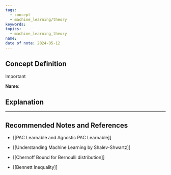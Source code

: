 ```yaml
---
tags:
  - concept
  - machine_learning/theory
keywords: 
topics:
  - machine_learning_theory
name: 
date of note: 2024-05-12
---
```


## Concept Definition

>[!important]
>**Name**: 



## Explanation





-----------
##  Recommended Notes and References

- [[PAC Learnable and Agnostic PAC Learnable]]
- [[Understanding Machine Learning by Shalev-Shwartz]]

- [[Chernoff Bound for Bernoulli distribution]]
- [[Bennett Inequality]]